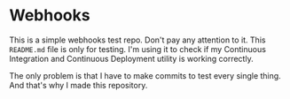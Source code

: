 # Webhooks

This is a simple webhooks test repo. Don't pay any attention to it.
This `README.md` file is only for testing. I'm using it to check if
my Continuous Integration and Continuous Deployment utility is working
correctly.

The only problem is that I have to make commits to test every single thing.
And that's why I made this repository.
